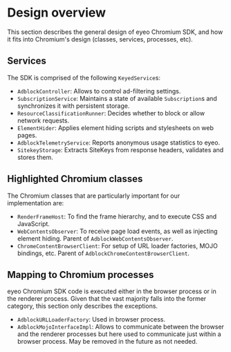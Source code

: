 # Design overview

This section describes the general design of eyeo Chromium SDK, and how it fits into Chromium's design (classes, services, processes, etc).

## Services

The SDK is comprised of the following `KeyedService`s:

* `AdblockController`: Allows to control ad-filtering settings.
* `SubscriptionService`: Maintains a state of available `Subscription`s and synchronizes it with persistent storage.
* `ResourceClassificationRunner`: Decides whether to block or allow network requests.
* `ElementHider`: Applies element hiding scripts and stylesheets on web pages.
* `AdblockTelemetryService`: Reports anonymous usage statistics to eyeo.
* `SitekeyStorage`: Extracts SiteKeys from response headers, validates and stores them.


## Highlighted Chromium classes

The Chromium classes that are particularly important for our implementation are:

* `RenderFrameHost`: To find the frame hierarchy, and to execute CSS and JavaScript.
* `WebContentsObserver`: To receive page load events, as well as injecting element hiding. Parent of `AdblockWebContentsObserver`.
* `ChromeContentBrowserClient`: For setup of URL loader factories, MOJO bindings, etc. Parent of `AdblockChromeContentBrowserClient`.


## Mapping to Chromium processes

eyeo Chromium SDK code is executed either in the browser process or in the renderer process. Given that the vast majority falls into the former category, this section only describes the exceptions.

* `AdblockURLLoaderFactory`: Used in browser process.
* `AdblockMojoInterfaceImpl`: Allows to communicate between the browser and the renderer processes but here used to communicate just within a browser process. May be removed in the future as not needed.
